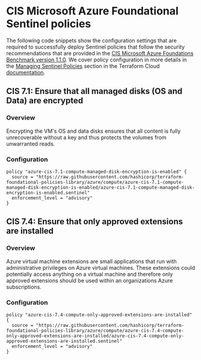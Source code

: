#  CIS Microsoft Azure Foundational Sentinel policies

The following code snippets show the configuration settings that are required to successfully deploy Sentinel policies that follow the security recommendations that are provided in the [CIS Microsoft Azure Foundations Benchmark version 1.1.0](https://www.cisecurity.org/benchmark/azure/). We cover policy configuration in more details in the [Managing Sentinel Policies](https://www.terraform.io/docs/cloud/sentinel/manage-policies.html) section in the Terraform Cloud [documentation](https://www.terraform.io/docs/cloud/index.html).

## CIS 7.1: Ensure that all managed disks (OS and Data) are encrypted

### Overview
Encrypting the VM's OS and data disks ensures that all content is fully unrecoverable without a key and thus protects the volumes from unwarranted reads.

### Configuration

```hcl
policy "azure-cis-7.1-compute-managed-disk-encryption-is-enabled" {
  source = "https://raw.githubusercontent.com/hashicorp/terraform-foundational-policies-library/azure/compute/azure-cis-7.1-compute-managed-disk-encryption-is-enabled/azure-cis-7.1-compute-managed-disk-encryption-is-enabled.sentinel"
  enforcement_level = "advisory"
}
```

## CIS 7.4: Ensure that only approved extensions are installed

### Overview
Azure virtual machine extensions are small applications that run with administrative privileges on Azure virtual machines. These extensions could potentially access anything on a virtual machine and therefore only approved extensions should be used within an organizations Azure subscriptions.

### Configuration

```hcl
policy "azure-cis-7.4-compute-only-approved-extensions-are-installed" {
  source = "https://raw.githubusercontent.com/hashicorp/terraform-foundational-policies-library/azure/compute/azure-cis-7.4-compute-only-approved-extensions-are-installed/azure-cis-7.4-compute-only-approved-extensions-are-installed.sentinel"
  enforcement_level = "advisory"
}
```
